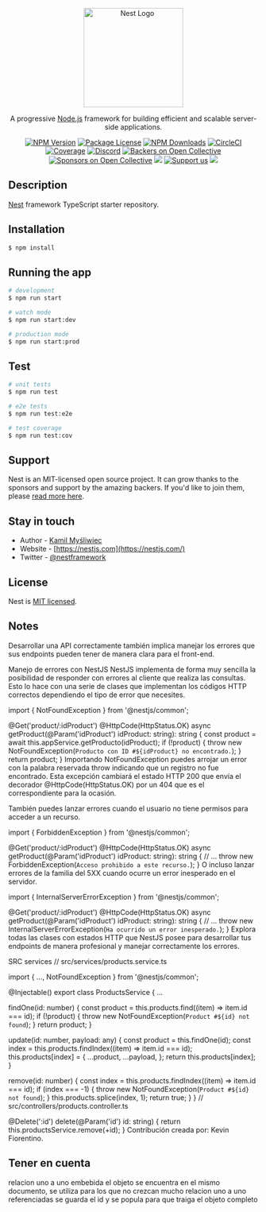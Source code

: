 <p align="center">
  <a href="http://nestjs.com/" target="blank"><img src="https://nestjs.com/img/logo-small.svg" width="200" alt="Nest Logo" /></a>
</p>

[circleci-image]: https://img.shields.io/circleci/build/github/nestjs/nest/master?token=abc123def456
[circleci-url]: https://circleci.com/gh/nestjs/nest

  <p align="center">A progressive <a href="http://nodejs.org" target="_blank">Node.js</a> framework for building efficient and scalable server-side applications.</p>
    <p align="center">
<a href="https://www.npmjs.com/~nestjscore" target="_blank"><img src="https://img.shields.io/npm/v/@nestjs/core.svg" alt="NPM Version" /></a>
<a href="https://www.npmjs.com/~nestjscore" target="_blank"><img src="https://img.shields.io/npm/l/@nestjs/core.svg" alt="Package License" /></a>
<a href="https://www.npmjs.com/~nestjscore" target="_blank"><img src="https://img.shields.io/npm/dm/@nestjs/common.svg" alt="NPM Downloads" /></a>
<a href="https://circleci.com/gh/nestjs/nest" target="_blank"><img src="https://img.shields.io/circleci/build/github/nestjs/nest/master" alt="CircleCI" /></a>
<a href="https://coveralls.io/github/nestjs/nest?branch=master" target="_blank"><img src="https://coveralls.io/repos/github/nestjs/nest/badge.svg?branch=master#9" alt="Coverage" /></a>
<a href="https://discord.gg/G7Qnnhy" target="_blank"><img src="https://img.shields.io/badge/discord-online-brightgreen.svg" alt="Discord"/></a>
<a href="https://opencollective.com/nest#backer" target="_blank"><img src="https://opencollective.com/nest/backers/badge.svg" alt="Backers on Open Collective" /></a>
<a href="https://opencollective.com/nest#sponsor" target="_blank"><img src="https://opencollective.com/nest/sponsors/badge.svg" alt="Sponsors on Open Collective" /></a>
  <a href="https://paypal.me/kamilmysliwiec" target="_blank"><img src="https://img.shields.io/badge/Donate-PayPal-ff3f59.svg"/></a>
    <a href="https://opencollective.com/nest#sponsor"  target="_blank"><img src="https://img.shields.io/badge/Support%20us-Open%20Collective-41B883.svg" alt="Support us"></a>
  <a href="https://twitter.com/nestframework" target="_blank"><img src="https://img.shields.io/twitter/follow/nestframework.svg?style=social&label=Follow"></a>
</p>
  <!--[![Backers on Open Collective](https://opencollective.com/nest/backers/badge.svg)](https://opencollective.com/nest#backer)
  [![Sponsors on Open Collective](https://opencollective.com/nest/sponsors/badge.svg)](https://opencollective.com/nest#sponsor)-->

## Description

[Nest](https://github.com/nestjs/nest) framework TypeScript starter repository.

## Installation

```bash
$ npm install
```

## Running the app

```bash
# development
$ npm run start

# watch mode
$ npm run start:dev

# production mode
$ npm run start:prod
```

## Test

```bash
# unit tests
$ npm run test

# e2e tests
$ npm run test:e2e

# test coverage
$ npm run test:cov
```

## Support

Nest is an MIT-licensed open source project. It can grow thanks to the sponsors and support by the amazing backers. If you'd like to join them, please [read more here](https://docs.nestjs.com/support).

## Stay in touch

- Author - [Kamil Myśliwiec](https://kamilmysliwiec.com)
- Website - [https://nestjs.com](https://nestjs.com/)
- Twitter - [@nestframework](https://twitter.com/nestframework)

## License

Nest is [MIT licensed](LICENSE).

## Notes

Desarrollar una API correctamente también implica manejar los errores que sus endpoints pueden tener de manera clara para el front-end.

Manejo de errores con NestJS
NestJS implementa de forma muy sencilla la posibilidad de responder con errores al cliente que realiza las consultas. Esto lo hace con una serie de clases que implementan los códigos HTTP correctos dependiendo el tipo de error que necesites.

import { NotFoundException } from '@nestjs/common';

@Get('product/:idProduct')
@HttpCode(HttpStatus.OK)
async getProduct(@Param('idProduct') idProduct: string): string {
const product = await this.appService.getProducto(idProduct);
if (!product) {
throw new NotFoundException(`Producto con ID #${idProduct} no encontrado.`);
}
return product;
}
Importando NotFoundException puedes arrojar un error con la palabra reservada throw indicando que un registro no fue encontrado. Esta excepción cambiará el estado HTTP 200 que envía el decorador @HttpCode(HttpStatus.OK) por un 404 que es el correspondiente para la ocasión.

También puedes lanzar errores cuando el usuario no tiene permisos para acceder a un recurso.

import { ForbiddenException } from '@nestjs/common';

@Get('product/:idProduct')
@HttpCode(HttpStatus.OK)
async getProduct(@Param('idProduct') idProduct: string): string {
// ...
throw new ForbiddenException(`Acceso prohibido a este recurso.`);
}
O incluso lanzar errores de la familia del 5XX cuando ocurre un error inesperado en el servidor.

import { InternalServerErrorException } from '@nestjs/common';

@Get('product/:idProduct')
@HttpCode(HttpStatus.OK)
async getProduct(@Param('idProduct') idProduct: string): string {
// ...
throw new InternalServerErrorException(`Ha ocurrido un error inesperado.`);
}
Explora todas las clases con estados HTTP que NestJS posee para desarrollar tus endpoints de manera profesional y manejar correctamente los errores.

SRC services
// src/services/products.service.ts

import { ..., NotFoundException } from '@nestjs/common';

@Injectable()
export class ProductsService {
...

findOne(id: number) {
const product = this.products.find((item) => item.id === id);
if (!product) {
throw new NotFoundException(`Product #${id} not found`);
}
return product;
}

update(id: number, payload: any) {
const product = this.findOne(id);
const index = this.products.findIndex((item) => item.id === id);
this.products[index] = {
...product,
...payload,
};
return this.products[index];
}

remove(id: number) {
const index = this.products.findIndex((item) => item.id === id);
if (index === -1) {
throw new NotFoundException(`Product #${id} not found`);
}
this.products.splice(index, 1);
return true;
}
}
// src/controllers/products.controller.ts

@Delete(':id')
delete(@Param('id') id: string) {
return this.productsService.remove(+id);
}
Contribución creada por: Kevin Fiorentino.

## Tener en cuenta

relacion uno a uno embebida el objeto se encuentra en el mismo documento, se utiliza para los que no crezcan mucho
relacion uno a uno referenciadas se guarda el id y se popula para que traiga el objeto completo
